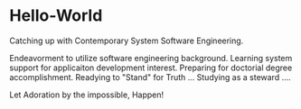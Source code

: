 # Hello-World
Catching up with Contemporary System Software Engineering.

Endeavorment to utilize software engineering background.
Learning system support for applicaiton development interest.
Preparing for doctorial degree accomplishment.
Readying to "Stand" for Truth ...
Studying as a steward ....

Let Adoration by the impossible, Happen!
